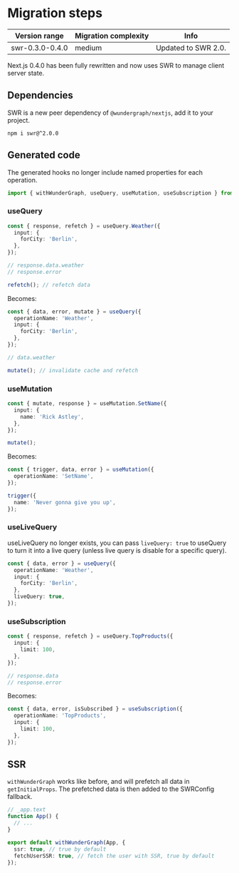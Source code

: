 # Migration steps

| Version range   | Migration complexity | Info                |
| --------------- | -------------------- | ------------------- |
| swr-0.3.0-0.4.0 | medium               | Updated to SWR 2.0. |

Next.js 0.4.0 has been fully rewritten and now uses SWR to manage client server state.

## Dependencies

SWR is a new peer dependency of `@wundergraph/nextjs`, add it to your project.

`npm i swr@^2.0.0`

## Generated code

The generated hooks no longer include named properties for each operation.

```ts
import { withWunderGraph, useQuery, useMutation, useSubscription } from 'generated/nextjs';
```

### useQuery

```ts
const { response, refetch } = useQuery.Weather({
  input: {
    forCity: 'Berlin',
  },
});

// response.data.weather
// response.error

refetch(); // refetch data
```

Becomes:

```ts
const { data, error, mutate } = useQuery({
  operationName: 'Weather',
  input: {
    forCity: 'Berlin',
  },
});

// data.weather

mutate(); // invalidate cache and refetch
```

### useMutation

```ts
const { mutate, response } = useMutation.SetName({
  input: {
    name: 'Rick Astley',
  },
});

mutate();
```

Becomes:

```ts
const { trigger, data, error } = useMutation({
  operationName: 'SetName',
});

trigger({
  name: 'Never gonna give you up',
});
```

### useLiveQuery

useLiveQuery no longer exists, you can pass `liveQuery: true` to useQuery to turn it into a live query (unless live query is disable for a specific query).

```ts
const { data, error } = useQuery({
  operationName: 'Weather',
  input: {
    forCity: 'Berlin',
  },
  liveQuery: true,
});
```

### useSubscription

```ts
const { response, refetch } = useQuery.TopProducts({
  input: {
    limit: 100,
  },
});

// response.data
// response.error
```

Becomes:

```ts
const { data, error, isSubscribed } = useSubscription({
  operationName: 'TopProducts',
  input: {
    limit: 100,
  },
});
```

## SSR

`withWunderGraph` works like before, and will prefetch all data in `getInitialProps`.
The prefetched data is then added to the SWRConfig fallback.

```ts
// _app.text
function App() {
  // ...
}

export default withWunderGraph(App, {
  ssr: true, // true by default
  fetchUserSSR: true, // fetch the user with SSR, true by default
});
```
